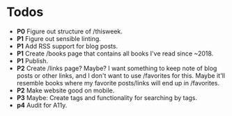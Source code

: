 # Todos

* **P0** Figure out structure of /thisweek.
* **P1** Figure out sensible linting.
* **P1** Add RSS support for blog posts.
* **P1** Create /books page that contains all books I've read since ~2018.
* **P1** Publish.
* **P2** Create /links page? Maybe? I want something to keep note of blog posts or other links, and I don't want to use /favorites for this. Maybe it'll resemble books where my favorite posts/links will end up in /favorites.
* **P2** Make website good on mobile.
* **P3** Maybe: Create tags and functionality for searching by tags.
* **p4** Audit for A11y.
